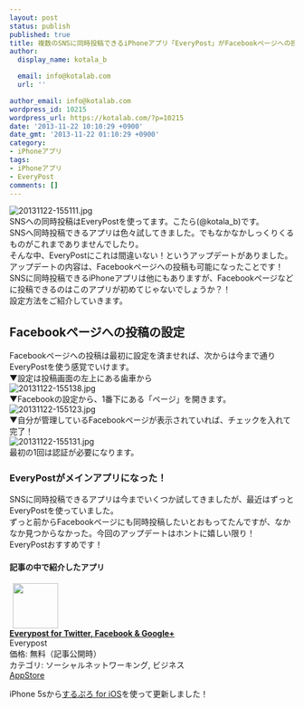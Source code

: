 ```yaml
---
layout: post
status: publish
published: true
title: 複数のSNSに同時投稿できるiPhoneアプリ「EveryPost」がFacebookページへの投稿に対応して今まで以上に便利になった！
author:
  display_name: kotala_b

  email: info@kotalab.com
  url: ''

author_email: info@kotalab.com
wordpress_id: 10215
wordpress_url: https://kotalab.com/?p=10215
date: '2013-11-22 10:10:29 +0900'
date_gmt: '2013-11-22 01:10:29 +0900'
category:
- iPhoneアプリ
tags:
- iPhoneアプリ
- EveryPost
comments: []
---
```

<p><img src="https://kotalab.com/wp-content/uploads/20131122-155111.jpg" alt="20131122-155111.jpg" class="alignnone size-full" /><br />
SNSへの同時投稿はEveryPostを使ってます。こたら(@kotala_b)です。<br />
SNSへ同時投稿できるアプリは色々試してきました。でもなかなかしっくりくるものがこれまでありませんでしたり。<br />
そんな中、EveryPostにこれは間違いない！というアップデートがありました。<br />
アップデートの内容は、Facebookページへの投稿も可能になったことです！<br />
SNSに同時投稿できるiPhoneアプリは他にもありますが、Facebookページなどに投稿できるのはこのアプリが初めてじゃないでしょうか？！<br />
設定方法をご紹介していきます。<br />
<!--more--></p>
<h2>Facebookページへの投稿の設定</h2>
<p>Facebookページへの投稿は最初に設定を済ませれば、次からは今まで通りEveryPostを使う感覚でいけます。<br />
▼設定は投稿画面の左上にある歯車から<br />
<img src="https://kotalab.com/wp-content/uploads/20131122-155138.jpg" alt="20131122-155138.jpg" class="alignnone size-full" /><br />
▼Facebookの設定から、1番下にある「ページ」を開きます。<br />
<img src="https://kotalab.com/wp-content/uploads/20131122-155123.jpg" alt="20131122-155123.jpg" class="alignnone size-full" /><br />
▼自分が管理しているFacebookページが表示されていれば、チェックを入れて完了！<br />
<img src="https://kotalab.com/wp-content/uploads/20131122-155131.jpg" alt="20131122-155131.jpg" class="alignnone size-full" /><br />
最初の1回は認証が必要になります。</p>
<h3>EveryPostがメインアプリになった！</h3>
<p>SNSに同時投稿できるアプリは今までいくつか試してきましたが、最近はずっとEveryPostを使っていました。<br />
ずっと前からFacebookページにも同時投稿したいとおもってたんですが、なかなか見つからなかった。今回のアップデートはホントに嬉しい限り！<br />
EveryPostおすすめです！</p>
<h4 class="app">記事の中で紹介したアプリ</h4>
<div class="applink">
<div class="applinkimg"><a href="https://itunes.apple.com/jp/app/everypost-for-twitter-facebook/id572530903?mt=8&uo=4&at=10l4yU" rel="nofollow" target="_blank"><img hspace="6" src="http://a847.phobos.apple.com/us/r30/Purple/v4/34/41/a2/3441a23d-50a5-0e52-e948-4a7092f059ae/mzl.ynewuurw.png" width="80" /></a></div>
<div class="applinktext">
<div class="applinktitle"><strong><a href="https://itunes.apple.com/jp/app/everypost-for-twitter-facebook/id572530903?mt=8&uo=4&at=10l4yU" rel="nofollow" target="_blank">Everypost for Twitter, Facebook & Google+</a></strong></div>
<div class="applinkinfo">Everypost</div>
<div class="applinkinfo">価格: 無料（記事公開時）</div>
<div class="applinkinfo">カテゴリ: ソーシャルネットワーキング, ビジネス</div>
</div>
<div class="clear"></div>
<div class="appstorelink"><a href="https://itunes.apple.com/jp/app/everypost-for-twitter-facebook/id572530903?mt=8&uo=4&at=10l4yU" rel="nofollow" target="_blank">AppStore</a></div>
</div>
<p>iPhone 5sから<a href="https://itunes.apple.com/jp/app/surupuro-for-ios-buroguedita/id436676299?mt=8&uo=4&at=10l4yU" rel="nofollow" target="_blank">するぷろ for iOS</a>を使って更新しました！</p>
